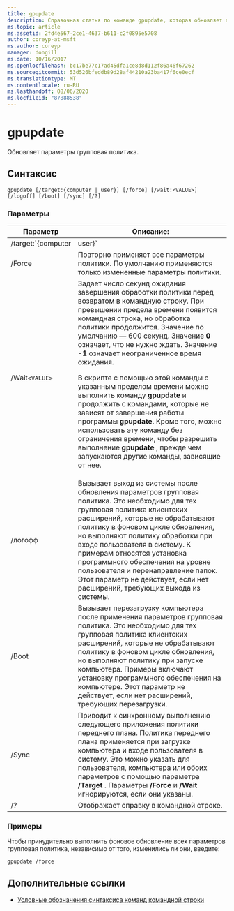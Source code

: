 ```yaml
---
title: gpupdate
description: Справочная статья по команде gpupdate, которая обновляет параметры групповая политика.
ms.topic: article
ms.assetid: 2fd4e567-2ce1-4637-b611-c2f0895e5708
author: coreyp-at-msft
ms.author: coreyp
manager: dongill
ms.date: 10/16/2017
ms.openlocfilehash: bc17be77c17ad45dfa1ce8d8d112f86a46f67262
ms.sourcegitcommit: 53d526bfeddb89d28af44210a23ba417f6ce0ecf
ms.translationtype: MT
ms.contentlocale: ru-RU
ms.lasthandoff: 08/06/2020
ms.locfileid: "87888538"
---
```

# <a name="gpupdate"></a>gpupdate

Обновляет параметры групповая политика.

## <a name="syntax"></a>Синтаксис

```
gpupdate [/target:{computer | user}] [/force] [/wait:<VALUE>] [/logoff] [/boot] [/sync] [/?]
```

### <a name="parameters"></a>Параметры

| Параметр | Описание: |
| --------- |------------ |
| /target:`{computer|user}` | Указывает, что обновляются только параметры политики "пользователь" или "только компьютер". По умолчанию параметры политики пользователя и компьютера обновляются. |
| /Force | Повторно применяет все параметры политики. По умолчанию применяются только измененные параметры политики. |
| /Wait`<VALUE>` | Задает число секунд ожидания завершения обработки политики перед возвратом в командную строку. При превышении предела времени появится командная строка, но обработка политики продолжится. Значение по умолчанию — 600 секунд. Значение **0** означает, что не нужно ждать. Значение **-1** означает неограниченное время ожидания.<p>В скрипте с помощью этой команды с указанным пределом времени можно выполнить команду **gpupdate** и продолжить с командами, которые не зависят от завершения работы программы **gpupdate**. Кроме того, можно использовать эту команду без ограничения времени, чтобы разрешить выполнение **gpupdate** , прежде чем запускаются другие команды, зависящие от нее. |
| /логофф | Вызывает выход из системы после обновления параметров групповая политика. Это необходимо для тех групповая политика клиентских расширений, которые не обрабатывают политику в фоновом цикле обновления, но выполняют политику обработки при входе пользователя в систему. К примерам относятся установка программного обеспечения на уровне пользователя и перенаправление папок. Этот параметр не действует, если нет расширений, требующих выхода из системы. |
| /Boot | Вызывает перезагрузку компьютера после применения параметров групповая политика. Это необходимо для тех групповая политика клиентских расширений, которые не обрабатывают политику в фоновом цикле обновления, но выполняют политику при запуске компьютера. Примеры включают установку программного обеспечения на компьютере. Этот параметр не действует, если нет расширений, требующих перезагрузки. |
| /Sync | Приводит к синхронному выполнению следующего приложения политики переднего плана. Политика переднего плана применяется при загрузке компьютера и входе пользователя в систему. Это можно указать для пользователя, компьютера или обоих параметров с помощью параметра **/Target** . Параметры **/Force** и **/Wait** игнорируются, если они указаны. |
| /? | Отображает справку в командной строке. |

### <a name="examples"></a>Примеры

Чтобы принудительно выполнить фоновое обновление всех параметров групповая политика, независимо от того, изменились ли они, введите:

```
gpupdate /force
```

## <a name="additional-references"></a>Дополнительные ссылки

- [Условные обозначения синтаксиса команд командной строки](command-line-syntax-key.md)